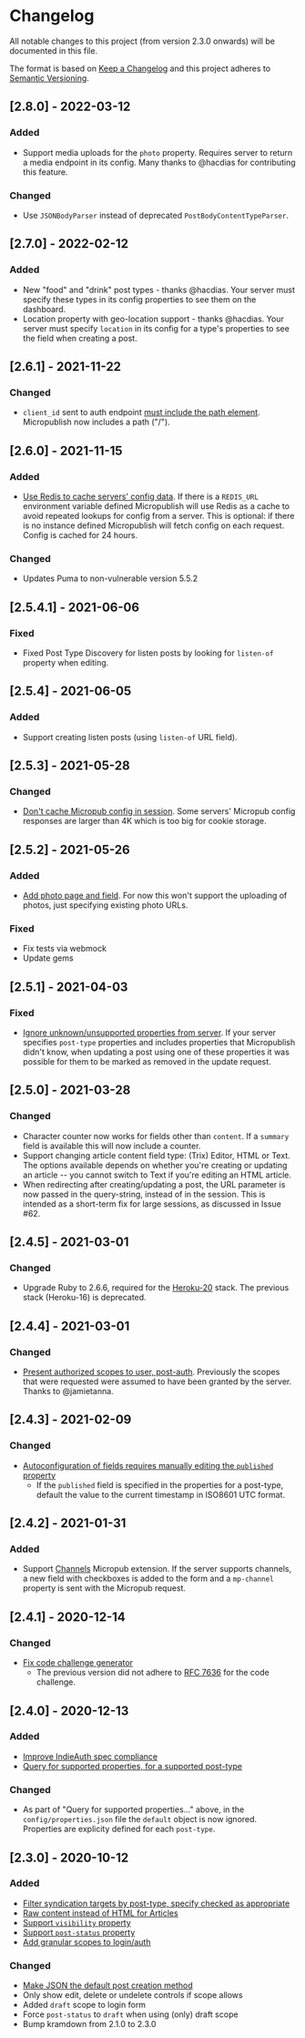 # Changelog

All notable changes to this project (from version 2.3.0 onwards) will be
documented in this file.

The format is based on [Keep a Changelog](https://keepachangelog.com/en/1.0.0/)
and this project adheres to
[Semantic Versioning](https://semver.org/spec/v2.0.0.html).

## [2.8.0] - 2022-03-12

### Added

- Support media uploads for the `photo` property. Requires server to return a
  media endpoint in its config.
  Many thanks to @hacdias for contributing this feature.

### Changed

- Use `JSONBodyParser` instead of deprecated `PostBodyContentTypeParser`.

## [2.7.0] - 2022-02-12

### Added

- New "food" and "drink" post types - thanks @hacdias. Your server must specify
  these types in its config properties to see them on the dashboard.
- Location property with geo-location support - thanks @hacdias. Your server
  must specify `location` in its config for a type's properties to see the field
  when creating a post.

## [2.6.1] - 2021-11-22

### Changed

- `client_id` sent to auth endpoint [must include the path element](https://indieauth.spec.indieweb.org/#client-identifier).
  Micropublish now includes a path ("/").

## [2.6.0] - 2021-11-15

### Added

- [Use Redis to cache servers' config data](https://github.com/barryf/micropublish/issues/86).
  If there is a `REDIS_URL` environment variable defined Micropublish will use
  Redis as a cache to avoid repeated lookups for config from a server. This is
  optional: if there is no instance defined Micropublish will fetch config on
  each request. Config is cached for 24 hours.

### Changed

- Updates Puma to non-vulnerable version 5.5.2

## [2.5.4.1] - 2021-06-06

### Fixed

- Fixed Post Type Discovery for listen posts by looking for `listen-of` property
  when editing.

## [2.5.4] - 2021-06-05

### Added

- Support creating listen posts (using `listen-of` URL field).

## [2.5.3] - 2021-05-28

### Changed

- [Don't cache Micropub config in session](https://github.com/barryf/micropublish/issues/76).
  Some servers' Micropub config responses are larger than 4K which is too big
  for cookie storage.

## [2.5.2] - 2021-05-26

### Added

- [Add photo page and field](https://github.com/barryf/micropublish/issues/73).
  For now this won't support the uploading of photos, just specifying existing
  photo URLs.

### Fixed

- Fix tests via webmock
- Update gems

## [2.5.1] - 2021-04-03

### Fixed

- [Ignore unknown/unsupported properties from server](https://github.com/barryf/micropublish/pull/68).
  If your server specifies `post-type` properties and includes properties that
  Micropublish didn't know, when updating a post using one of these properties
  it was possible for them to be marked as removed in the update request.

## [2.5.0] - 2021-03-28

### Changed

- Character counter now works for fields other than `content`. If a `summary`
  field is available this will now include a counter.
- Support changing article content field type: (Trix) Editor, HTML or Text.
  The options available depends on whether you're creating or updating an
  article -- you cannot switch to Text if you're editing an HTML article.
- When redirecting after creating/updating a post, the URL parameter is now
  passed in the query-string, instead of in the session. This is intended as
  a short-term fix for large sessions, as discussed in Issue #62.

## [2.4.5] - 2021-03-01

### Changed

- Upgrade Ruby to 2.6.6, required for the
  [Heroku-20](https://devcenter.heroku.com/articles/heroku-20-stack) stack.
  The previous stack (Heroku-16) is deprecated.

## [2.4.4] - 2021-03-01

### Changed

- [Present authorized scopes to user, post-auth](https://github.com/barryf/micropublish/pull/63).
  Previously the scopes that were requested were assumed to have been granted by
  the server. Thanks to @jamietanna.

## [2.4.3] - 2021-02-09

### Changed

- [Autoconfiguration of fields requires manually editing the `published` property](https://github.com/barryf/micropublish/issues/59)
  - If the `published` field is specified in the properties for a post-type,
    default the value to the current timestamp in ISO8601 UTC format.

## [2.4.2] - 2021-01-31

### Added

- Support [Channels](https://github.com/indieweb/micropub-extensions/issues/40)
  Micropub extension. If the server supports channels, a new field with
  checkboxes is added to the form and a `mp-channel` property is sent with the
  Micropub request.

## [2.4.1] - 2020-12-14

### Changed

- [Fix code challenge generator](https://github.com/barryf/micropublish/commit/c42324a2a61523942f484b51d3d7e3b87f5fbef7)
  - The previous version did not adhere to [RFC 7636](https://tools.ietf.org/html/rfc7636#appendix-A) for the code challenge.

## [2.4.0] - 2020-12-13

### Added

- [Improve IndieAuth spec compliance](https://github.com/barryf/micropublish/issues/54)
- [Query for supported properties, for a supported post-type](https://github.com/barryf/micropublish/issues/51)

### Changed

- As part of "Query for supported properties..." above, in the `config/properties.json` file the `default` object is now ignored. Properties are explicity defined for each `post-type`.

## [2.3.0] - 2020-10-12

### Added

- [Filter syndication targets by post-type, specify checked as appropriate](https://github.com/barryf/micropublish/issues/45)
- [Raw content instead of HTML for Articles](https://github.com/barryf/micropublish/issues/42)
- [Support `visibility` property](https://github.com/barryf/micropublish/issues/36)
- [Support `post-status` property](https://github.com/barryf/micropublish/issues/35)
- [Add granular scopes to login/auth](https://github.com/barryf/micropublish/issues/33)

### Changed

- [Make JSON the default post creation method](https://github.com/barryf/micropublish/issues/41)
- Only show edit, delete or undelete controls if scope allows
- Added `draft` scope to login form
- Force `post-status` to `draft` when using (only) draft scope
- Bump kramdown from 2.1.0 to 2.3.0
